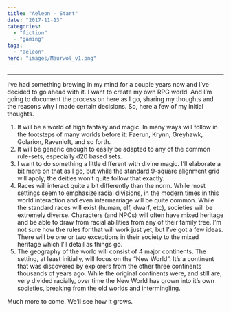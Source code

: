 ```yaml
---
title: "Aeleon - Start"
date: "2017-11-13"
categories: 
  - "fiction"
  - "gaming"
tags: 
  - "aeleon"
hero: "images/Maurwol_v1.png"
---
```


* * *

I’ve had something brewing in my mind for a couple years now and I’ve decided to go ahead with it. I want to create my own RPG world. And I’m going to document the process on here as I go, sharing my thoughts and the reasons why I made certain decisions. So, here a few of my initial thoughts.

1. It will be a world of high fantasy and magic. In many ways will follow in the footsteps of many worlds before it: Faerun, Krynn, Greyhawk, Golarion, Ravenloft, and so forth.
2. It will be generic enough to easily be adapted to any of the common rule-sets, especially d20 based sets.
3. I want to do something a little different with divine magic. I’ll elaborate a bit more on that as I go, but while the standard 9-square alignment grid will apply, the deities won’t quite follow that exactly.
4. Races will interact quite a bit differently than the norm. While most settings seem to emphasize racial divisions, in the modern times in this world interaction and even intermarriage will be quite common. While the standard races will exist (human, elf, dwarf, etc), societies will be extremely diverse. Characters (and NPCs) will often have mixed heritage and be able to draw from racial abilities from any of their family tree. I’m not sure how the rules for that will work just yet, but I’ve got a few ideas. There will be one or two exceptions in their society to the mixed heritage which I’ll detail as things go.
5. The geography of the world will consist of 4 major continents. The setting, at least initially, will focus on the “New World”. It’s a continent that was discovered by explorers from the other three continents thousands of years ago. While the original continents were, and still are, very divided racially, over time the New World has grown into it’s own societies, breaking from the old worlds and intermingling.

Much more to come. We’ll see how it grows.
